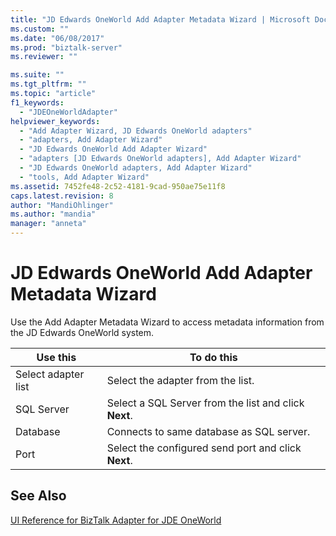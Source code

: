 ```yaml
---
title: "JD Edwards OneWorld Add Adapter Metadata Wizard | Microsoft Docs"
ms.custom: ""
ms.date: "06/08/2017"
ms.prod: "biztalk-server"
ms.reviewer: ""

ms.suite: ""
ms.tgt_pltfrm: ""
ms.topic: "article"
f1_keywords: 
  - "JDEOneWorldAdapter"
helpviewer_keywords: 
  - "Add Adapter Wizard, JD Edwards OneWorld adapters"
  - "adapters, Add Adapter Wizard"
  - "JD Edwards OneWorld Add Adapter Wizard"
  - "adapters [JD Edwards OneWorld adapters], Add Adapter Wizard"
  - "JD Edwards OneWorld adapters, Add Adapter Wizard"
  - "tools, Add Adapter Wizard"
ms.assetid: 7452fe48-2c52-4181-9cad-950ae75e11f8
caps.latest.revision: 8
author: "MandiOhlinger"
ms.author: "mandia"
manager: "anneta"
---
```

# JD Edwards OneWorld Add Adapter Metadata Wizard
Use the Add Adapter Metadata Wizard to access metadata information from the JD Edwards OneWorld system.  
  
|Use this|To do this|  
|--------------|----------------|  
|Select adapter list|Select the adapter from the list.|  
|SQL Server|Select a SQL Server from the list and click **Next**.|  
|Database|Connects to same database as SQL server.|  
|Port|Select the configured send port and click **Next**.|  
  
## See Also  
 [UI Reference for BizTalk Adapter for JDE OneWorld](../core/ui-reference-for-biztalk-adapter-for-jde-oneworld.md)